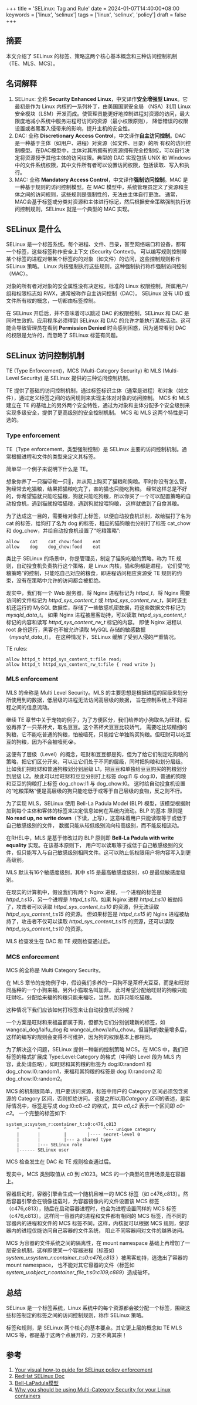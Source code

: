 +++
title = 'SELinux: Tag and Rule'
date = 2024-01-07T14:40:00+08:00
keywords = ['linux', 'selinux']
tags = ['linux', 'selinux', 'policy']
draft = false
+++

## 摘要

本文介绍了 SELinux 的标签、策略这两个核心基本概念和三种访问控制机制（TE、MLS、MCS）。

## 名词解释

1. SELinux: 全称 **Security Enhanced Linux**，中文译作**安全增强型 Linux**。它最初是作为 Linux 内核的一系列补丁，由美国国家安全局
   （NSA）利用 Linux 安全模块（LSM）开发而成。使管理员能更好地控制进程对资源的访问，最大限度地减小系统中服务进程可访问的资源（最小权限原则），
   降低错误的权限设置或者黑客入侵带来的影响，提升主机的安全性。
2. DAC: 全称 **Discretionary Access Control**，中文译作**自主访问控制**。DAC 是一种基于主体（如用户、进程）对资源（如文件、目录）的所
   有权的访问控制模型。在DAC模型中，主体对其所拥有的资源拥有完全控制权，可以自行决定将资源授予其他主体的访问权限。典型的 DAC
   实现包括 UNIX 和 Windows 中的文件系统权限，其中文件所有者可以设置访问权限，包括读取、写入和执行。
3. MAC: 全称 **Mandatory Access Control**，中文译作**强制访问控制**。MAC 是一种基于规则的访问控制模型。在 MAC
   模型中，系统管理员定义了资源和主体之间的访问规则，这些规则是强制性的，无法由主体自行更改。
   通常，MAC会基于标签或分类对资源和主体进行标记，然后根据安全策略强制执行访问控制规则，SELinux 就是一个典型的 MAC 实现。

## SELinux 是什么

SELinux 是一个标签系统。每个进程、文件、目录，甚至网络端口和设备，都有一个标签，这些标签称作安全上下文 (Security Context)。
可以编写规则控制带某个标签的进程对带某个标签的的对象（如文件）的访问，这些控制规则称作 SELinux 策略。
Linux 内核强制执行这些规则，这种强制执行称作强制访问控制（MAC）。

对象的所有者对对象的安全属性没有决定权。标准的 Linux 权限控制，所属用户/组和权限标志如 RWX，通常被称作自主访问控制（DAC）。
SELinux 没有 UID 或文件所有权的概念，一切都由标签控制。

在 SELinux 开启后，并不意味着可以跳过 DAC 的权限控制，SELinux 和 DAC 是同时生效的。应用程序必须得到 SELinux 和 DAC
的允许才能执行某些活动。这可能会导致管理员在看到 **Permission Denied** 时会感到困惑，因为通常看到 DAC 的权限是允许的，而忽略了
SELinux 标签有问题。

## SELinux 访问控制机制

TE (Type Enforcement)，MCS (Multi-Category Security) 和 MLS (Multi-Level Security) 是 SELinux 提供的三种访问控制机制。

TE 提供了基础的访问控制机制，通过标签标识主体（通常是进程）和对象（如文件），通过定义标签之间的访问规则来实现主体对对象的访问控制。
MCS 和 MLS 建立在 TE 的基础上的另外两个安全特性，通过为对象和主体分配多个安全级别来实现多级安全，提供了更高级别的安全控制机制。
MCS 和 MLS 这两个特性是可选的。

### Type enforcement

TE（Type enforcement，类型强制控制）是 SELinux 主要的访问控制机制。通常根据进程和文件的类型来定义其标签。

简单举一个例子来说明下什么是 TE。

想象你养了一只猫🐱和一只🐶，并从网上购买了猫粮和狗粮。平时你没有怎么管，狗经常去吃猫粮，结果把猫粮吃完了，害的猫也只能吃狗粮。
经常这样总是不好的，你希望猫就只能吃猫粮，狗就只能吃狗粮，所以你买了一个可以配置策略的自动投食机，遇到猫就投喂猫粮，遇到狗就投喂狗粮，
这样就做到了自食其粮。

为了达成这一目的，需要给对象打上标签，以便自动投食机识别，故给猫打了名为 cat 的标签，给狗打了名为 dog 的标签，相应的猫狗粮也分别打了标签
cat_chow 和 dog_chow，并给自动投食机设置了“吃粮策略”:

```text
allow    cat    cat_chow:food    eat
allow    dog    dog_chow:food    eat
```

类比于 SELinux 的场景中，你是管理员，制定了猫狗吃粮的策略，称为 TE 规则，自动投食机负责执行这个策略，是 Linux 内核，猫和狗都是进程，
它们受“吃粮策略”的控制，只能吃自己对应的粮食，即进程访问相应资源受 TE 规则的约束，没有在策略中允许的访问都会被拒绝。

现实中，我们有一个 Web 服务器，将 Nginx 进程标记为 *httpd_t*，将 Nginx 需要访问的文件标记为 *httpd_sys_content_t* 或
*httpd_sys_content_rw_t*，同时该主机还运行的 MySQL 数据库，存储了一些敏感机密数据，将这些数据文件标记为 *mysqld_data_t*。
如果 Nginx 进程被黑客劫持，可以读取 *httpd_sys_content_t* 标记的内容和读写 *httpd_sys_content_rw_t* 标记的内容。
即使 Nginx 进程以 root 身份运行，黑客也不被允许读取 MySQL 存储的敏感数据（*mysqld_data_t*）。
在这种情况下，SELinux 缓解了受到入侵的严重情况。

TE rules:

```text
allow httpd_t httpd_sys_content_t:file read;
allow httpd_t httpd_sys_content_rw_t:file { read write };
```

### MLS enforcement

MLS 的全称是 Multi Level Security。MLS 的主要思想是根据进程的层级来划分所使用到的数据，低层级的进程无法访问高层级的数据，
旨在控制系统上不同进程之间的信息流动。

继续 TE 章节中关于宠物的例子，为了方便区分，我们给养的小狗取名为旺财，假设再养了一只茶杯犬，取名豆豆。这个茶杯犬豆豆比较娇气，
需要吃比较精细的狗粮，它不能吃普通的狗粮，怕被噎死，只能给它单独购买狗粮。但旺财可以吃豆豆的狗粮，因为不会被噎死😭。

这便有了层级（Level）的概念，旺财和豆豆都是狗，但为了给它们制定吃狗粮的策略，把它们区分开来，可以让它们处于不同的层级，同时把狗粮和划分层级。
比如我们把旺财和普通狗粮划分到层级 L1，把豆豆和单独给豆豆购买的狗粮划分到层级 L2。故此可以给旺财和豆豆分别打上标签 dog:l1
与 dog:l0，普通的狗粮和豆豆的狗粮打上标签 dog_chow:l1 与 dog_chow:l0。
这时给自动投食机设置的“吃粮策略”便是高层级的狗只能吃低于或等于自己层级的食物，反之则不行。

为了实现 MLS，SELinux 使用 Bell-La Padula Model (BLP) 模型，该模型根据附加到每个主体和客体的标签来决定信息如何在系统内流动。BLP
的基本 原则是 **No read up, no write down**（下读，上写），这意味着用户只能读取等于或低于自己敏感级别的文件，
数据只能从较低级别流向较高级别，而不能反相流动。

在RHEL中，MLS 是基于修改过的 BLP 原则即 **Bell-La Padula with write equality** 实现。在该基本原则下，
用户可以读取等于或低于自己敏感级别的文件，但只能写入与自己敏感级别相同文件。这可以防止低权限用户将内容写入到更高级别。

MLS 默认有16个敏感度级别，其中 s15 是最高敏感度级别，s0 是最低敏感度级别。

在现实的计算机中，假设我们有两个 Nginx 进程，一个进程的标签是 *httpd_t:s15*，另一个进程是 *httpd_t:s10*。如果 Nginx 进程
*httpd_t:s10* 被劫持了，攻击者可以读取 *httpd_sys_content_t:s10* 的资源，但无法读取 *httpd_sys_content_t:s15* 的资源。
但如果标签是 *httpd_t:s15* 的 Nginx 进程被劫持了，攻击者不仅可以读取 *httpd_sys_content_t:s15* 的资源，还可以读取
*httpd_sys_content_t:s10* 的资源。

MLS 检查发生在 DAC 和 TE 规则检查通过后。

### MCS enforcement

MCS 的全称是 Multi Category Security。

在 MLS 章节的宠物例子中，假设我们多养的一只狗不是茶杯犬豆豆，而是和旺财同品种的一个小狗来福，另外小猫取名叫加菲。
此时希望分配给旺财的狗粮只能旺财吃，分配给来福的狗粮只能来福吃，当然，加菲只能吃猫粮。

这种情况下我们应该如何打标签来让自动投食机识别呢？

一个方案是旺财和来福虽都属于狗，但都为它们分别创建新的标签，如 wangcai_dog/laifu_dog 和 wangcai_chow/laifu_chow。但当狗的数量增多后，
这样的编写的规则会变得不可维护，因为狗的权限基本上都相同。

为了解决这个问题，SELinux 提供一种新的控制策略 MCS。在 MCS 中，我们把标签的格式扩展成 Type:Level:Category 的格式（中间的
Level 段为 MLS 内容，此处请忽略），如旺财和其狗粮的标签为 dog:l0:random1 和 dog_chow:l0:random1，来福和其狗粮的标签是
dog:l0:random2 和 dog_chow:l0:random2。

MCS 的机制很简单，用户要访问资源，标签中用户的 Category 区间必须包含资源的 Category 区间，否则拒绝访问。
这是之所以用*Category 区间*的表述，是实际情况中，标签是写成 dog:l0:c0-c2 的格式，其中 *c0,c2* 表示一个区间即 *c0-c2*。
一个完整的标签如下:

```text
system_u:system_r:container_t:s0:c476,c813
    ^       ^         ^        ^     ^--- unique category
    |       |         |        |---- secret-level 0
    |       |         |--- a shared type
    |       |--- SELinux role
    |------ SELinux user
```

MCS 检查发生在 DAC 和 TE 规则检查通过后。

现实中，MCS 类别取值从 c0 到 c1023。MCS 的一个典型的应用场景是在容器上。

容器启动时，容器引擎会生成一个随机且唯一的 MCS 标签（如 c476,c813）。然后容器引擎会在镜像挂载时，为容器镜像内的文件设置该 MCS
标签 （c476,c813），随后在启动容器进程时，也会为进程设置同样的 MCS 标签（c476,c813）。这样同一容器内的进程和文件都有相同的 MCS
标签，而不同的容器内的进程和文件的 MCS 标签不同，这样，内核就可以根据 MCS 规则，使容器内的进程仅能访问自己容器的文件系统，
阻止不同容器间对文件的越界访问。

MCS 为容器的文件系统之间的隔离性，在 mount namespace 基础上再增加了一层安全机制，这样即使某一个容器进程（标签如
*system_u:system_r:container_t:s0:c476,c813* ）被黑客劫持，逃逸出了容器的 mount namespace，
也不能对其它容器的文件（标签如 *system_u:object_r:container_file_t:s0:c109,c889*）造成破坏。

## 总结

SELinux 是一个标签系统，Linux 系统中的每个资源都会被分配一个标签，围绕这些标签制定的标签之间的访问控制规则，称作 SELinux
策略。

标签和规则，是 SELinux 两个核心的基本要点。其它更上层的概念如 TE MLS MCS 等，都是基于这两个点展开的，万变不离其宗！

## 参考

1. [Your visual how-to guide for SELinux policy enforcement](https://opensource.com/business/13/11/selinux-policy-guide)
2. [RedHat SELinux Doc](https://access.redhat.com/documentation/en-us/red_hat_enterprise_linux/8/html/using_selinux/index)
3. [Bell-LaPadula模型](https://zh.wikipedia.org/wiki/Bell%E2%80%93LaPadula%E6%A8%A1%E5%9E%8B)
4. [Why you should be using Multi-Category Security for your Linux containers](https://www.redhat.com/en/blog/why-you-should-be-using-multi-category-security-your-linux-containers)
